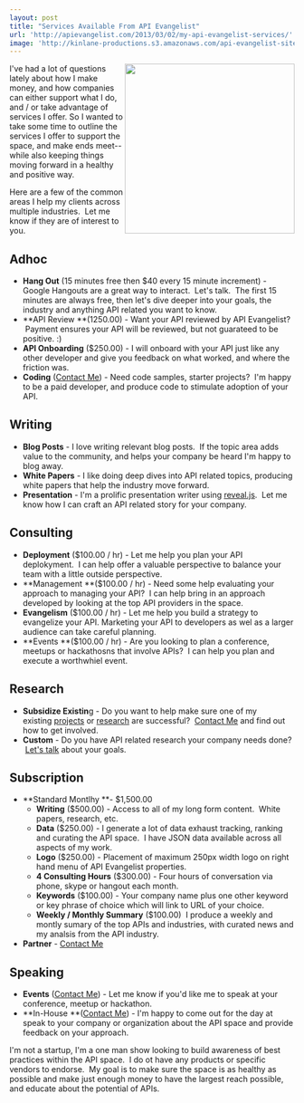 ```yaml
---
layout: post
title: "Services Available From API Evangelist"
url: 'http://apievangelist.com/2013/03/02/my-api-evangelist-services/'
image: 'http://kinlane-productions.s3.amazonaws.com/api-evangelist-site/blog/tag-cloud-api-evangelist-services.png'
---
```


<img src="https://s3.amazonaws.com/kinlane-productions/api-evangelist/tag-cloud-api-evangelist-services.png" alt="" width="300" align="right" />

I've had a lot of questions lately about how I make money, and how companies can either support what I do, and / or take advantage of services I offer. So I wanted to take some time to outline the services I offer to support the space, and make ends meet--while also keeping things moving forward in a healthy and positive way.  

Here are a few of the common areas I help my clients across multiple industries.  Let me know if they are of interest to you.

##  Adhoc

  * **Hang Out** (15 minutes free then $40 every 15 minute increment) - Google Hangouts are a great way to interact.  Let's talk.  The first 15 minutes are always free, then let's dive deeper into your goals, the industry and anything API related you want to know.
  * **API Review **(1250.00) - Want your API reviewed by API Evangelist?  Payment ensures your API will be reviewed, but not guarateed to be positive. :)
  * **API Onboarding** ($250.00) - I will onboard with your API just like any other developer and give you feedback on what worked, and where the friction was.
  * **Coding** ([Contact Me][1]) - Need code samples, starter projects?  I'm happy to be a paid developer, and produce code to stimulate adoption of your API.

##  Writing

  * **Blog Posts** - I love writing relevant blog posts.  If the topic area adds value to the community, and helps your company be heard I'm happy to blog away.
  * **White Papers** - I like doing deep dives into API related topics, producing white papers that help the industry move forward.
  * **Presentation** - I'm a prolific presentation writer using [reveal.js][2].  Let me know how I can craft an API related story for your company.

##  Consulting

  * **Deployment** ($100.00 / hr) - Let me help you plan your API deplokyment.  I can help offer a valuable perspective to balance your team with a little outside perspective. 
  * **Management **($100.00 / hr) - Need some help evaluating your approach to managing your API?  I can help bring in an approach developed by looking at the top API providers in the space.  
  * **Evangelism** ($100.00 / hr) - Let me help you build a strategy to evangelize your API. Marketing your API to developers as wel as a larger audience can take careful planning.
  * **Events **($100.00 / hr) - Are you looking to plan a conference, meetups or hackathosns that involve APIs?  I can help you plan and execute a worthwhiel event.

##  Research

  * **Subsidize Existin**g - Do you want to help make sure one of my existing [projects][3] or [research][4] are successful?  [Contact Me][1] and find out how to get involved.
  * **Custom** - Do you have API related research your company needs done?  [Let's talk][1] about your goals. 

##  Subscription

  * **Standard Montlhy **\- $1,500.00
    * **Writing** ($500.00) - Access to all of my long form content.  White papers, research, etc.
    * **Data** ($250.00) - I generate a lot of data exhaust tracking, ranking and curating the API space.  I have JSON data available across all aspects of my work.
    * **Logo** ($250.00) - Placement of maximum 250px width logo on right hand menu of API Evangelist properties.
    * **4 Consulting Hours** ($300.00) - Four hours of conversation via phone, skype or hangout each month.
    * **Keywords** ($100.00) - Your company name plus one other keyword or key phrase of choice which will link to URL of your choice.
    * **Weekly / Monthly Summary** ($100.00)  I produce a weekly and montly sumary of the top APIs and industries, with curated news and my analsis from the API industry.
  * **Partner** - [Contact Me][1]

##  Speaking

  * **Events** ([Contact Me][1]) - Let me know if you'd like me to speak at your conference, meetup or hackathon.
  * **In-House **([Contact Me][1]) - I'm happy to come out for the day at speak to your company or organization about the API space and provide feedback on your approach.

I'm not a startup, I'm a one man show looking to build awareness of best practices within the API space.  I do ot have any products or specific vendors to endorse.  My goal is to make sure the space is as healthy as possible and make just enough money to have the largest reach possible, and educate about the potential of APIs.

   [1]: http://kinlane.com/contact/
   [2]: http://lab.hakim.se/reveal-js/
   [3]: http://kinlane.com/projects.php (projects)
   [4]: http://kinlane.com/research.php (research)
